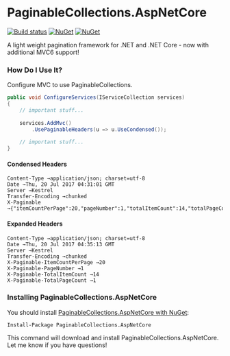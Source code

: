 PaginableCollections.AspNetCore
====================

[![Build status](https://ci.appveyor.com/api/projects/status/t9xr3cp9vuc739gq?svg=true)](https://ci.appveyor.com/project/neekgreen/paginablecollections.aspnetcore)
[![NuGet](https://img.shields.io/nuget/v/paginablecollections.aspnetcore.svg)](https://www.nuget.org/packages/paginablecollections.aspnetcore) 
[![NuGet](https://img.shields.io/nuget/dt/paginablecollections.aspnetcore.svg)](https://www.nuget.org/packages/paginablecollections.aspnetcore) 

A light weight pagination framework for .NET and .NET Core - now with additional MVC6 support!

### How Do I Use It?
Configure MVC to use PaginableCollections.
```csharp
public void ConfigureServices(IServiceCollection services)
{
    // important stuff...
    
    services.AddMvc()
        .UsePaginableHeaders(u => u.UseCondensed());
        
    // important stuff...
}
```
#### Condensed Headers
```
Content-Type →application/json; charset=utf-8
Date →Thu, 20 Jul 2017 04:31:01 GMT
Server →Kestrel
Transfer-Encoding →chunked
X-Paginable →{"itemCountPerPage":20,"pageNumber":1,"totalItemCount":14,"totalPageCount":1}
```
#### Expanded Headers
```
Content-Type →application/json; charset=utf-8
Date →Thu, 20 Jul 2017 04:35:13 GMT
Server →Kestrel
Transfer-Encoding →chunked
X-Paginable-ItemCountPerPage →20
X-Paginable-PageNumber →1
X-Paginable-TotalItemCount →14
X-Paginable-TotalPageCount →1
```

### Installing PaginableCollections.AspNetCore

You should install [PaginableCollections.AspNetCore with NuGet](https://www.nuget.org/packages/paginablecollections.aspnetcore):

    Install-Package PaginableCollections.AspNetCore
    
This command will download and install PaginableCollections.AspNetCore. Let me know if you have questions!
